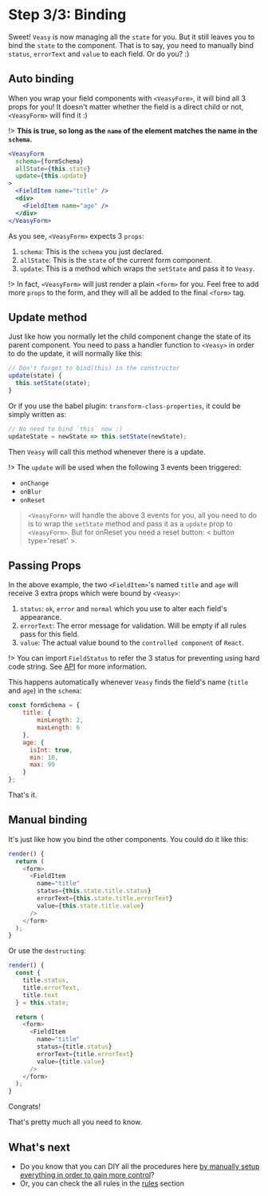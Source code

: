 # Step 3/3: Binding

Sweet! `Veasy` is now managing all the `state` for you. But it still leaves you to bind the `state` to the component. That is to say, you need to manually bind `status`, `errorText` and `value` to each field. Or do you? :)

## Auto binding

When you wrap your field components with `<VeasyForm>`, it will bind all 3 props for you! It doesn't matter whether the field is a direct child or not, `<VeasyForm>` will find it :)

!> **This is true, so long as the `name` of the element matches the name in the `schema`.**

```jsx
<VeasyForm
  schema={formSchema}
  allState={this.state}
  update={this.update}
>
  <FieldItem name="title" />
  <div>
    <FieldItem name="age" />
  </div>
</VeasyForm>
```

As you see, `<VeasyForm>` expects 3 `props`:

1. `schema`: This is the `schema` you just declared.
1. `allState`: This is the `state` of the current form component.
1. `update`: This is a method which wraps the `setState` and pass it to `Veasy`.

!> In fact, `<VeasyForm>` will just render a plain `<form>` for you. Feel free to add more `props` to the form, and they will all be added to the final `<form>` tag.

## Update method

Just like how you normally let the child component change the state of its parent component. You need to pass a handler function to `<Veasy>` in order to do the update, it will normally like this:

```javascript
// Don't forget to bind(this) in the constructor
update(state) {
  this.setState(state);
}
```

Or if you use the babel plugin: `transform-class-properties`, it could be simply written as:

```javascript
// No need to bind `this` now :)
updateState = newState => this.setState(newState);
```

Then `Veasy` will call this method whenever there is a update.

!> The `update` will be used when the following 3 events been triggered:

- `onChange`
- `onBlur`
- `onReset`

> `<VeasyForm>` will handle the above 3 events for you, all you need to do is to wrap the `setState` method and pass it as a `update` prop to `<VeasyForm>`. But for onReset you need a reset button: < button type='reset' >.

## Passing Props

In the above example, the two `<FieldItem>`'s named `title` and `age` will receive 3 extra props which were bound by `<Veasy>`:

1. `status`: `ok`, `error` and `normal` which you use to alter each field's appearance.
1. `errorText`: The error message for validation. Will be empty if all rules pass for this field.
1. `value`: The actual value bound to the `controlled component` of `React`.

!> You can import `FieldStatus` to refer the 3 status for preventing using hard code string. See [API](/api) for more information.

This happens automatically whenever `Veasy` finds the field's name (`title` and `age`) in the `schema`:

```javascript
const formSchema = {
    title: {
        minLength: 2,
        maxLength: 6
    },
    age: {
      isInt: true,
      min: 10,
      max: 99
    }
};
```

That's it.

## Manual binding

It's just like how you bind the other components. You could do it like this:

```javascript
render() {
  return (
    <form>
      <FieldItem
        name="title"
        status={this.state.title.status}
        errorText={this.state.title.errorText}
        value={this.state.title.value}
      />
    </form>
  );
}
```

Or use the `destructing`:

```javascript
render() {
  const {
    title.status,
    title.errorText,
    title.text
  } = this.state;

  return (
    <form>
      <FieldItem
        name="title"
        status={title.status}
        errorText={title.errorText}
        value={title.value}
      />
    </form>
  );
}
```

Congrats!

That's pretty much all you need to know.

## What's next

- Do you know that you can DIY all the procedures here [by manually setup everything in order to gain more control](/diy)?
- Or, you can check the all rules in the [rules](/rules) section
